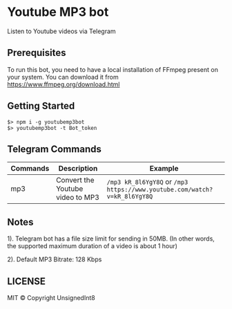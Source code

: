 # Youtube MP3 bot

Listen to Youtube videos via Telegram

## Prerequisites

To run this bot, you need to have a local installation of FFmpeg present on your system. You can download it from https://www.ffmpeg.org/download.html

## Getting Started

```
$> npm i -g youtubemp3bot
$> youtubemp3bot -t Bot_token
```

## Telegram Commands

| Commands | Description | Example |
|---|---|---|
| mp3 | Convert the Youtube video to MP3 | `/mp3 kR_8l6YgY8Q` or `/mp3 https://www.youtube.com/watch?v=kR_8l6YgY8Q` |

## Notes

1). Telegram bot has a file size limit for sending in 50MB. (In other words, the supported maximum duration of a video is about 1 hour)

2). Default MP3 Bitrate: 128 Kbps

## LICENSE

MIT ©️ Copyright UnsignedInt8